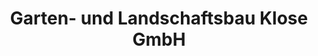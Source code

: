 ---
title: "Garten- und Landschaftsbau Klose GmbH"
url: /ribnitz-damgarten/garten-und-landschaftsbau-klose-gmbh/
shop: Garten-Center
---